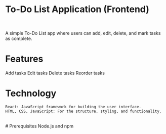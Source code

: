 # To-Do List Application (Frontend)
<br>
<p>A simple To-Do List app where users can add, edit, delete, and mark tasks as complete.</p>

# Features
Add tasks
Edit tasks
Delete tasks
Reorder tasks
<br>

# Technology
    React: JavaScript framework for building the user interface.
    HTML, CSS, JavaScript: For the structure, styling, and functionality.
<br>
# Prerequisites
    Node.js and npm